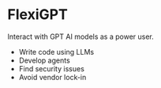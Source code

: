 # FlexiGPT

Interact with GPT AI models as a power user.

- Write code using LLMs
- Develop agents
- Find security issues
- Avoid vendor lock-in
